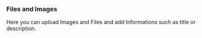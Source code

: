 ### Files and Images ###

Here you can upload Images and Files and add Informations such as title or description.